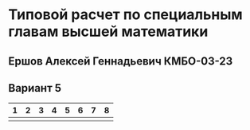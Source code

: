 # Типовой расчет по специальным главам высшей математики

## Ершов Алексей Геннадьевич КМБО-03-23

## Вариант 5


| 1   | 2   | 3   | 4   | 5   | 6   | 7   | 8   |
| --- | --- | --- | --- | --- | --- | --- | --- |
|     |     |     |     |     |     |     |     |

